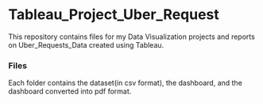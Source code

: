 # Tableau_Project_Uber_Request

This repository contains files for my Data Visualization projects and reports on Uber_Requests_Data created using Tableau.

### Files

Each folder contains the dataset(in csv format), the dashboard, and the dashboard converted into pdf format.

